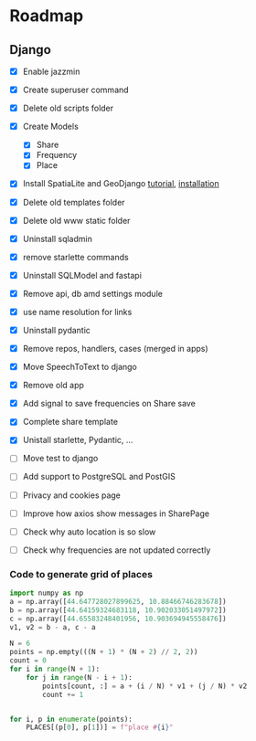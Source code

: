 # Roadmap

## Django
- [x] Enable jazzmin
- [x] Create superuser command
- [x] Delete old scripts folder
- [x] Create Models
  - [x] Share
  - [x] Frequency
  - [x] Place
- [x] Install SpatiaLite and GeoDjango 
  [tutorial](https://docs.djangoproject.com/en/4.1/ref/contrib/gis/tutorial/), [installation](https://docs.djangoproject.com/en/4.1/ref/contrib/gis/install/)
- [x] Delete old templates folder
- [x] Delete old www static folder
- [x] Uninstall sqladmin
- [x] remove starlette commands
- [x] Uninstall SQLModel and fastapi
- [x] Remove api, db amd settings module
- [x] use name resolution for links
- [x] Uninstall pydantic
- [x] Remove repos, handlers, cases (merged in apps)
- [x] Move SpeechToText to django
- [x] Remove old app
- [x] Add signal to save frequencies on Share save
- [x] Complete share template
- [x] Unistall starlette, Pydantic, ...

- [ ] Move test to django
- [ ] Add support to PostgreSQL and PostGIS
- [ ] Privacy and cookies page
- [ ] Improve how axios show messages in SharePage

- [ ] Check why auto location is so slow
- [ ] Check why frequencies are not updated correctly

### Code to generate grid of places
```python
import numpy as np
a = np.array([44.647728027899625, 10.88466746283678])
b = np.array([44.64159324683118, 10.902033051497972])
c = np.array([44.65583248401956, 10.903694945558476])
v1, v2 = b - a, c - a

N = 6
points = np.empty(((N + 1) * (N + 2) // 2, 2))
count = 0
for i in range(N + 1):
    for j in range(N - i + 1):
        points[count, :] = a + (i / N) * v1 + (j / N) * v2
        count += 1


for i, p in enumerate(points):
    PLACES[(p[0], p[1])] = f"place #{i}"
```